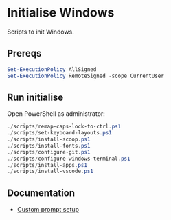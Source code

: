 # Initialise Windows

Scripts to init Windows.

## Prereqs

```Powershell
Set-ExecutionPolicy AllSigned
Set-ExecutionPolicy RemoteSigned -scope CurrentUser
```

## Run initialise

Open PowerShell as administrator:
```Powershell
./scripts/remap-caps-lock-to-ctrl.ps1
./scripts/set-keyboard-layouts.ps1
./scripts/install-scoop.ps1
./scripts/install-fonts.ps1
./scripts/configure-git.ps1
./scripts/configure-windows-terminal.ps1
./scripts/install-apps.ps1
./scripts/install-vscode.ps1
```

## Documentation
* [Custom prompt setup](https://docs.microsoft.com/en-us/windows/terminal/tutorials/custom-prompt-setup)